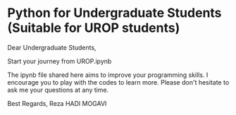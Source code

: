 # Python for Undergraduate Students (Suitable for UROP students)
  Dear Undergraduate Students, 
  
  Start your journey from UROP.ipynb
  
  The ipynb file shared here aims to improve your programming skills. I encourage you to play with the codes to learn more.
  Please don't hesitate to ask me your questions at any time.
  
Best Regards,
Reza HADI MOGAVI
